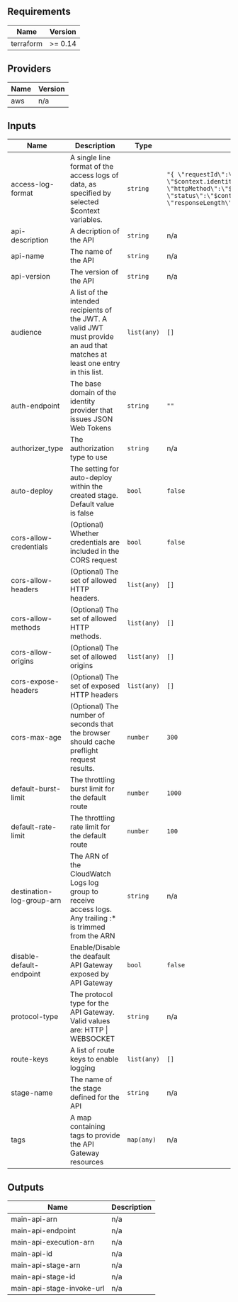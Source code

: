 ## Requirements

| Name | Version |
|------|---------|
| terraform | >= 0.14 |

## Providers

| Name | Version |
|------|---------|
| aws | n/a |

## Inputs

| Name | Description | Type | Default | Required |
|------|-------------|------|---------|:--------:|
| access-log-format | A single line format of the access logs of data, as specified by selected $context variables. | `string` | `"{ \"requestId\":\"$context.requestId\", \"ip\": \"$context.identity.sourceIp\", \"requestTime\":\"$context.requestTime\", \"httpMethod\":\"$context.httpMethod\",\"routeKey\":\"$context.routeKey\", \"status\":\"$context.status\",\"protocol\":\"$context.protocol\", \"responseLength\":\"$context.responseLength\" }"` | no |
| api-description | A decription of the API | `string` | n/a | yes |
| api-name | The name of the API | `string` | n/a | yes |
| api-version | The version of the API | `string` | n/a | yes |
| audience | A list of the intended recipients of the JWT. A valid JWT must provide an aud that matches at least one entry in this list. | `list(any)` | `[]` | no |
| auth-endpoint | The base domain of the identity provider that issues JSON Web Tokens | `string` | `""` | no |
| authorizer\_type | The authorization type to use | `string` | n/a | yes |
| auto-deploy | The setting for auto-deploy within the created stage. Default value is false | `bool` | `false` | no |
| cors-allow-credentials | (Optional) Whether credentials are included in the CORS request | `bool` | `false` | no |
| cors-allow-headers | (Optional) The set of allowed HTTP headers. | `list(any)` | `[]` | no |
| cors-allow-methods | (Optional) The set of allowed HTTP methods. | `list(any)` | `[]` | no |
| cors-allow-origins | (Optional) The set of allowed origins | `list(any)` | `[]` | no |
| cors-expose-headers | (Optional) The set of exposed HTTP headers | `list(any)` | `[]` | no |
| cors-max-age | (Optional) The number of seconds that the browser should cache preflight request results. | `number` | `300` | no |
| default-burst-limit | The throttling burst limit for the default route | `number` | `1000` | no |
| default-rate-limit | The throttling rate limit for the default route | `number` | `100` | no |
| destination-log-group-arn | The ARN of the CloudWatch Logs log group to receive access logs. Any trailing :\* is trimmed from the ARN | `string` | n/a | yes |
| disable-default-endpoint | Enable/Disable the deafault API Gateway exposed by API Gateway | `bool` | `false` | no |
| protocol-type | The protocol type for the API Gateway. Valid values are: HTTP \| WEBSOCKET | `string` | n/a | yes |
| route-keys | A list of route keys to enable logging | `list(any)` | `[]` | no |
| stage-name | The name of the stage defined for the API | `string` | n/a | yes |
| tags | A map containing tags to provide the API Gateway resources | `map(any)` | n/a | yes |

## Outputs

| Name | Description |
|------|-------------|
| main-api-arn | n/a |
| main-api-endpoint | n/a |
| main-api-execution-arn | n/a |
| main-api-id | n/a |
| main-api-stage-arn | n/a |
| main-api-stage-id | n/a |
| main-api-stage-invoke-url | n/a |

